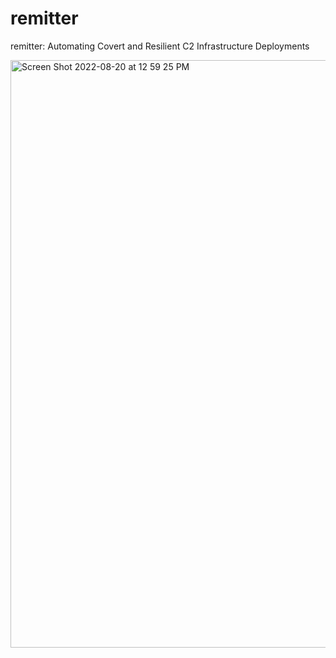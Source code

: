 # remitter
remitter: Automating Covert and Resilient C2 Infrastructure Deployments

<img width="940" alt="Screen Shot 2022-08-20 at 12 59 25 PM" src="https://user-images.githubusercontent.com/55160090/185760329-b09cc91b-c2bf-4204-b928-58d03dc0ae86.png">
